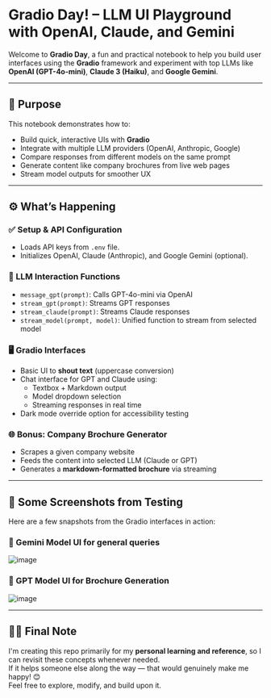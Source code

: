 
# Gradio Day! – LLM UI Playground with OpenAI, Claude, and Gemini

Welcome to **Gradio Day**, a fun and practical notebook to help you build user interfaces using the **Gradio** framework and experiment with top LLMs like **OpenAI (GPT-4o-mini)**, **Claude 3 (Haiku)**, and **Google Gemini**.

---

## 🎯 Purpose

This notebook demonstrates how to:
- Build quick, interactive UIs with **Gradio**
- Integrate with multiple LLM providers (OpenAI, Anthropic, Google)
- Compare responses from different models on the same prompt
- Generate content like company brochures from live web pages
- Stream model outputs for smoother UX

---

## ⚙️ What’s Happening

### ✅ Setup & API Configuration
- Loads API keys from `.env` file.
- Initializes OpenAI, Claude (Anthropic), and Google Gemini (optional).

### 💬 LLM Interaction Functions
- `message_gpt(prompt)`: Calls GPT-4o-mini via OpenAI
- `stream_gpt(prompt)`: Streams GPT responses
- `stream_claude(prompt)`: Streams Claude responses
- `stream_model(prompt, model)`: Unified function to stream from selected model

### 🖥️ Gradio Interfaces
- Basic UI to **shout text** (uppercase conversion)
- Chat interface for GPT and Claude using:
  - Textbox + Markdown output
  - Model dropdown selection
  - Streaming responses in real time
- Dark mode override option for accessibility testing

### 🌐 Bonus: Company Brochure Generator
- Scrapes a given company website
- Feeds the content into selected LLM (Claude or GPT)
- Generates a **markdown-formatted brochure** via streaming

---
## 📸 Some Screenshots from Testing

Here are a few snapshots from the Gradio interfaces in action:

### 🧪 Gemini Model UI for general queries
![image](https://github.com/user-attachments/assets/189e144b-20ac-43d6-9a39-09950e9f4eeb)

### 🤖 GPT Model UI for Brochure Generation
![image](https://github.com/user-attachments/assets/60d64e78-6ad4-4c8f-a655-52cdc5e7df20)






---

## 🙋‍♀  Final Note

I'm creating this repo primarily for my **personal learning and reference**, so I can revisit these concepts whenever needed.  
If it helps someone else along the way — that would genuinely make me happy! 😊  
Feel free to explore, modify, and build upon it. 



